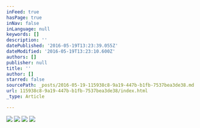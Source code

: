 ```yaml
---
inFeed: true
hasPage: true
inNav: false
inLanguage: null
keywords: []
description: ''
datePublished: '2016-05-19T13:23:39.055Z'
dateModified: '2016-05-19T13:23:10.600Z'
authors: []
publisher: null
title: ''
author: []
starred: false
sourcePath: _posts/2016-05-19-115938c8-9a19-447b-b1fb-7537bea3de38.md
url: 115938c8-9a19-447b-b1fb-7537bea3de38/index.html
_type: Article

---
```

![](https://the-grid-user-content.s3-us-west-2.amazonaws.com/ae251301-cc5c-4601-ac6b-35290df4c274.png)
![](https://the-grid-user-content.s3-us-west-2.amazonaws.com/f47fdcbb-225d-4c32-ab70-a830d852961e.png)
![](https://the-grid-user-content.s3-us-west-2.amazonaws.com/8fe8d604-249b-4f20-ab45-a5019a57ffc1.png)
![](https://the-grid-user-content.s3-us-west-2.amazonaws.com/4aaec183-ca84-41ae-aaf6-36474d7bb199.png)
